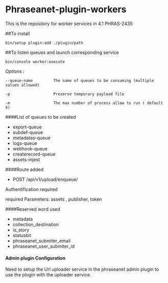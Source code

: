 # Phraseanet-plugin-workers
This is the repository for worker services in 4.1 PHRAS-2435

##To install

`bin/setup plugin:add ./plugin/path`

##To listen queues and launch corresponding service

`bin/console worker:execute`

 _Options :_
 
 ```
 --queue-name         The name of queues to be consuming (multiple values allowed)
 
 -p                   Preserve temporary payload file
 
 -m                   The max number of process allow to run ( default 4)
 ```

####List of queues to be created

- export-queue
- subdef-queue
- metadatas-queue
- logs-queue
- webhook-queue
- createrecord-queue
- assets-injest

####Route added

- POST /api/v1/upload/enqueue/

Authentification required

required Parameters:  assets , publisher, token

####Reserved word used
- metadata
- collection_destination
- is_story
- statusbit
- phraseanet_submiter_email
- phraseanet_user_submiter_id

#### Admin plugin Configuration

Need to setup the Url uploader service in the phraseanet admin plugin to use the plugin with the uploader service.